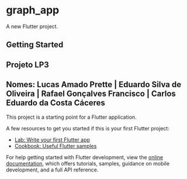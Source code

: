 # graph_app

A new Flutter project.

## Getting Started

## Projeto LP3
## Nomes: Lucas Amado Prette | Eduardo Silva de Oliveira | Rafael Gonçalves Francisco | Carlos Eduardo da Costa Cáceres

This project is a starting point for a Flutter application.

A few resources to get you started if this is your first Flutter project:

- [Lab: Write your first Flutter app](https://docs.flutter.dev/get-started/codelab)
- [Cookbook: Useful Flutter samples](https://docs.flutter.dev/cookbook)

For help getting started with Flutter development, view the
[online documentation](https://docs.flutter.dev/), which offers tutorials,
samples, guidance on mobile development, and a full API reference.
